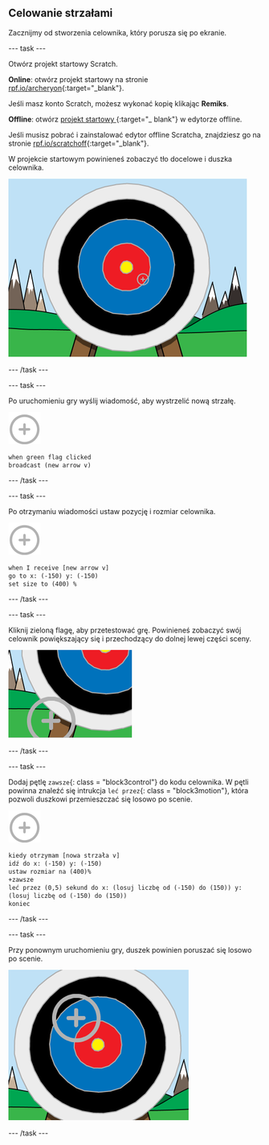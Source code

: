 ## Celowanie strzałami

Zacznijmy od stworzenia celownika, który porusza się po ekranie.

\--- task \---

Otwórz projekt startowy Scratch.

**Online**: otwórz projekt startowy na stronie [rpf.io/archeryon](http://rpf.io/archeryon){:target="_blank"}.

Jeśli masz konto Scratch, możesz wykonać kopię klikając **Remiks**.

**Offline**: otwórz [ projekt startowy ](http://rpf.io/p/en/archery-go) {:target="_ blank"} w edytorze offline.

Jeśli musisz pobrać i zainstalować edytor offline Scratcha, znajdziesz go na stronie [rpf.io/scratchoff](http://rpf.io/scratchoff){:target="_blank"}.

W projekcie startowym powinieneś zobaczyć tło docelowe i duszka celownika.

![projekty startowe](images/archery-starter.png)

\--- /task \---

\--- task \---

Po uruchomieniu gry wyślij wiadomość, aby wystrzelić nową strzałę.

![celownik](images/target-sprite.png)

```blocks3
when green flag clicked
broadcast (new arrow v)
```

\--- /task \---

\--- task \---

Po otrzymaniu wiadomości ustaw pozycję i rozmiar celownika.

![celownik](images/target-sprite.png)

```blocks3
when I receive [new arrow v]
go to x: (-150) y: (-150)
set size to (400) %
```

\--- /task \---

\--- task \---

Kliknij zieloną flagę, aby przetestować grę. Powinieneś zobaczyć swój celownik powiększający się i przechodzący do dolnej lewej części sceny.

![większy celownik w lewym dolnym rogu sceny](images/archery-start-test.png)

\--- /task \---

\--- task \---

Dodaj pętlę `zawsze`{: class = "block3control"} do kodu celownika. W pętli powinna znaleźć się intrukcja `leć przez`{: class = "block3motion"}, która pozwoli duszkowi przemieszczać się losowo po scenie.

![celownik](images/target-sprite.png)

```blocks3
kiedy otrzymam [nowa strzała v]
idź do x: (-150) y: (-150)
ustaw rozmiar na (400)%
+zawsze
leć przez (0,5) sekund do x: (losuj liczbę od (-150) do (150)) y: (losuj liczbę od (-150) do (150))
koniec
```

\--- /task \---

\--- task \---

Przy ponownym uruchomieniu gry, duszek powinien poruszać się losowo po scenie.

![cel w innej pozycji](images/archery-glide-test.png)

\--- /task \---